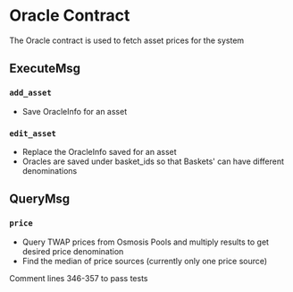 # Oracle Contract

The Oracle contract is used to fetch asset prices for the system


## ExecuteMsg

### `add_asset`

- Save OracleInfo for an asset

### `edit_asset`

- Replace the OracleInfo saved for an asset
- Oracles are saved under basket_ids so that Baskets' can have different denominations

## QueryMsg

### `price`

- Query TWAP prices from Osmosis Pools and multiply results to get desired price denomination
- Find the median of price sources (currently only one price source)


Comment lines 346-357 to pass tests